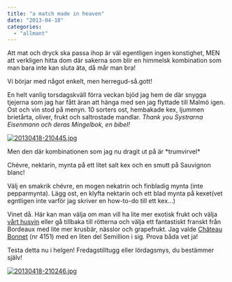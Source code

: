 ```yaml
---
title: "a match made in heaven"
date: "2013-04-18"
categories: 
  - "allmant"
---
```


Att mat och dryck ska passa ihop är väl egentligen ingen konstighet, MEN att verkligen hitta dom där sakerna som blir en himmelsk kombination som man bara inte kan sluta äta, då mår man bra!

Vi börjar med något enkelt, men herregud-så.gott!

En helt vanlig torsdagskväll förra veckan bjöd jag hem de där snygga tjejerna som jag har fått äran att hänga med sen jag flyttade till Malmö igen. Ost och vin stod på menyn. 10 sorters ost, hembakade kex, ljummen brietårta, oliver, frukt och saltrostade mandlar. _Thank you Systrarna Eisenmann och deras Mingelbok, en bibel!_

[![20130418-210445.jpg](images/20130418-210445.jpg)](http://import.local/wp-content/uploads/2013/04/20130418-210445.jpg)

Men den där kombinationen som jag nu dragit ut på är \*trumvirvel\*

Chévre, nektarin, mynta på ett litet salt kex och en smutt på Sauvignon blanc!

Välj en smakrik chévre, en mogen nekatrin och finbladig mynta (inte pepparmynta). Lägg ost, en klyfta nektarin och ett blad mynta på kexet(vet egntligen inte varför jag skriver en how-to-do till ett kex...)

Vinet då. Här kan man välja om man vill ha lite mer exotisk frukt och välja [vårt husvin](https://www.systembolaget.se/Sok-dryck/Dryck/?searchquery=12000&artikelId=190680&varuNr=12000&referringUrl=%2fTemplates%2fPublic%2fPages%2fGlobalSearchPage.aspx%3fsearchquery%3d12000%26id%3d1594%26epslanguage%3dsv "12000") eller gå tillbaka till rötterna och välja ett fantastiskt franskt från Bordeaux med lite mer krusbär, nässlor och grapefrukt. Jag valde [Château Bonnet](https://www.systembolaget.se/Sok-dryck/Dryck/?searchquery=bonnet&sortfield=Default&sortdirection=Ascending&hitsoffset=0&page=1&searchview=All&groupfiltersheader=Default&artikelId=2760&varuNr=4151&filters=searchquery%2c "Bonnet") (nr 4151) med en liten del Semillion i sig. Prova båda vet ja!

Testa detta nu i helgen! Fredagstilltugg eller lördagsmys, du bestämmer själv!

[![20130418-210246.jpg](images/20130418-210246.jpg)](http://import.local/wp-content/uploads/2013/04/20130418-210246.jpg)
